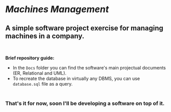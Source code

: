 # ***Machines Management***
## A simple software project exercise for managing machines in a company.
<br>

**Brief repository guide:**
- In the `Docs` folder you can find the software's main projectual documents (ER, Relational and UML).
- To recreate the database in virtually any DBMS, you can use `database.sql` file as a query.

### **<br>That's it for now, soon I'll be developing a software on top of it.**